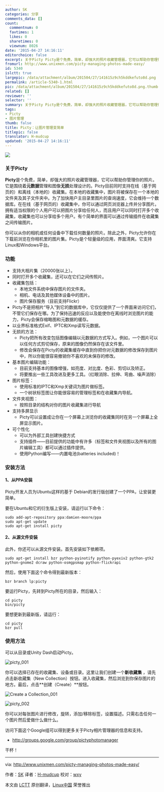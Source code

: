 ```yaml
---
author: SK
categories: 分享
comments_data: []
count:
  commentnum: 0
  favtimes: 1
  likes: 0
  sharetimes: 0
  viewnum: 8026
date: '2015-04-27 14:16:11'
editorchoice: false
excerpt: 关于Picty Picty是个免费，简单，却强大的照片收藏管理器，它可以帮助你管理你的照片。它是围绕着元数据管理和图像无损处理设计的。Picty目前同时支持在线（基于网页的）和离线（本地的）收藏集。在本地的收藏集中，图片将被保存在一个本地的文件夹及其子文件夹中。为了加快用户主目录里图片的查询速度，它会维持一个数据库。在在线（基于网页的）收藏集中，你可以通过网页浏览器上传并分享图片。拥有适当权限的个人用户可以把图片分享给任何人，而且用户可以同时打开多个收藏集，收藏集也可以分享给多个用户。有个简单的界面可以通过传输
fromurl: http://www.unixmen.com/picty-managing-photos-made-easy/
id: 5340
islctt: true
largepic: /data/attachment/album/201504/27/141615z9ch5kddkefuto8d.png
permalink: /article-5340-1.html
pic: /data/attachment/album/201504/27/141615z9ch5kddkefuto8d.png.thumb.jpg
related: []
reviewer: ''
selector: ''
summary: 关于Picty Picty是个免费，简单，却强大的照片收藏管理器，它可以帮助你管理你的照片。它是围绕着元数据管理和图像无损处理设计的。Picty目前同时支持在线（基于网页的）和离线（本地的）收藏集。在本地的收藏集中，图片将被保存在一个本地的文件夹及其子文件夹中。为了加快用户主目录里图片的查询速度，它会维持一个数据库。在在线（基于网页的）收藏集中，你可以通过网页浏览器上传并分享图片。拥有适当权限的个人用户可以把图片分享给任何人，而且用户可以同时打开多个收藏集，收藏集也可以分享给多个用户。有个简单的界面可以通过传输
tags:
- Picty
- 图片管理
thumb: false
title: Picty：让图片管理变简单
titlepic: false
translator: H-mudcup
updated: '2015-04-27 14:16:11'
---
```


![](/data/attachment/album/201504/27/141615z9ch5kddkefuto8d.png)


### 关于Picty


**Picty**是个免费，简单，却强大的照片收藏管理器，它可以帮助你管理你的照片。它是围绕着**元数据**管理和图像**无损**处理设计的。Picty目前同时支持在线（基于网页的）和离线（本地的）收藏集。在本地的收藏集中，图片将被保存在一个本地的文件夹及其子文件夹中。为了加快用户主目录里图片的查询速度，它会维持一个数据库。在在线（基于网页的）收藏集中，你可以通过网页浏览器上传并分享图片。拥有适当权限的个人用户可以把图片分享给任何人，而且用户可以同时打开多个收藏集，收藏集也可以分享给多个用户。有个简单的界面可以通过传输插件在收藏集之间传输图片。


你可以从你的相机或任何设备中下载任何数量的照片。除此之外，Picty允许你在下载前浏览在你相机里的图片集。Picty是个轻量级的应用，界面清爽。它支持Linux和Windows平台。


### 功能


* 支持大相片集（20000张以上）。
* 同时打开多个收藏集，还可以在它们之间传照片。
* 收藏集包括：
	+ 本地文件系统中保存图片的文件夹。
	+ 相机、电话及其他媒体设备中的图片。
	+ 图片保存服务（目前支持Flickr）
* Picty不是把相片“导入”到它的数据库中，它仅仅提供了一个界面来访问它们，不管它们保存在哪。为了保持迅速的反应以及能使你在离线时浏览图片的能力，Picty会保存缩略图和元数据的缓存。
* 以业界标准格式Exif、IPTC和Xmp读写元数据。
* 无损的方法：
	+ Picty把所有改变包括图像编辑以元数据的方式写入。例如，一个图片可以以任何方式剪切保存，原来的图像仍然保存在该文件里。
	+ 修改会保存在Picty的收藏集缓存中直到你把你对元数据的修改保存到图片中，所以你能很容易撤销你不喜欢的未保存的修改。
* 基本图片编辑功能：
	+ 目前支持基本的图像增强，如亮度、对比度、色彩、剪切以及矫正。
	+ 将要推出一些工具改进及更多工具。（红眼消除、拉伸、弯曲、噪声消除）
* 图片标签：
	+ 使用标准的IPTC和Xmp关键词为图片做标签。
	+ 一个树状标签图让你能很容易的管理标签和在收藏集内导航。
* 文件夹视图：
	+ 按照目录的结构对你的图片收藏集进行导航
* 支持多屏显示
	+ Picty可以设置成让你在一个屏幕上浏览你的收藏集同时在另一个屏幕上全屏显示图片。
* 可个性化
	+ 可以为外部工具创建快捷方式
	+ 支持插件——目前提供的功能中有许多（标签和文件夹视图以及所有的图片编辑工具）都可以通过插件提供。
	+ 使用Python编写——内置电池(batteries included)！


### 安装方法


#### 1、从PPA安装


Picty开发人员为Ubuntu这样的基于 Debian的发行版创建了一个PPA，让安装更简单。


要在Ubuntu和它的衍生版上安装，请运行以下命令：



```
sudo add-apt-repository ppa:damien-moore/ppa
sudo apt-get update
sudo apt-get install picty

```

#### 2、从源文件安装


此外，你还可以从源文件安装。首先安装如下依赖项。



```
sudo apt-get install bzr python-pyinotify python-pyexiv2 python-gtk2 python-gnome2 dcraw python-osmgpsmap python-flickrapi

```

然后，使用下面这个命令得到最新版本：



```
bzr branch lp:picty

```

要运行Picty，先转到Picty所在的目录，然后输入：



```
cd picty
bin/picty

```

要想更新到最新版，请运行：



```
cd picty
bzr pull

```

### 使用方法


可以从目录或Unity Dash启动Picty。


![picty_001](/data/attachment/album/201504/27/141617yz92390tr2zmggms.png)


你可以选择已存在的收藏集、设备或目录。这里让我们创建一个**新收藏集** ，请先点击新收藏集（New Collection）按钮。进入收藏集，然后浏览到你保存图片的地方。最后，点击**创建（Create）**按钮。


![Create a Collection_001](/data/attachment/album/201504/27/141618whbnn6e606q9v20h.png)


![picty_002](/data/attachment/album/201504/27/141631ctqqtqo3dqmii3aa.png)


你可以对每张图片进行修改，旋转，添加/移除标签，设置描述。只需右击任何一个图片然后爱做什么做什么。


访问下面这个Google组可以得到更多关于Picty相片管理器的信息和支持。


* <http://groups.google.com/group/pictyphotomanager>


干杯！




---


via: <http://www.unixmen.com/picty-managing-photos-made-easy/>


作者：[SK](http://www.unixmen.com/author/sk/) 译者：[H-mudcup](https://github.com/H-mudcup) 校对：[wxy](https://github.com/wxy)


本文由 [LCTT](https://github.com/LCTT/TranslateProject) 原创翻译，[Linux中国](http://linux.cn/) 荣誉推出